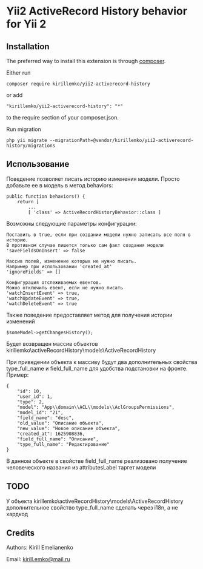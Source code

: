 Yii2 ActiveRecord History behavior for Yii 2
=========================


Installation
------------

The preferred way to install this extension is through [composer](http://getcomposer.org/download/).

Either run

```
composer require kirillemko/yii2-activerecord-history
```

or add

```
"kirillemko/yii2-activerecord-history": "*"
```

to the require section of your composer.json.

Run migration

```
php yii migrate --migrationPath=@vendor/kirillemko/yii2-activerecord-history/migrations
```


Использование
-----
Поведение позволяет писать историю изменения модели.
Просто добавьте ее в модель в метод behaviors:

```
public function behaviors() {
    return [
        ...
        [ 'class' => ActiveRecordHistoryBehavior::class ]
```

Возможны следующие параметры конфигурации:
```
Поставить в true, если при создании модели нужно записать все поля в историю. 
В противном случае пишется только сам факт создания модели
'saveFieldsOnInsert' => false

Массив полей, изменение которых не нужно писать.
Например при использовании 'created_at'
'ignoreFields' => []

Конфигурация отслеживаемых евентов. 
Можно отключить евент, если не нужно писать
'watchInsertEvent' => true,
'watchUpdateEvent' => true,
'watchDeleteEvent' => true
```


Также поведение предоставляет метод для получения истории изменений

```
$someModel->getChangesHistory();
```

Будет возвращен массив объектов kirillemko\activeRecordHistory\models\ActiveRecordHistory

При приведении объекта к массиву будут два дополнительных свойства type_full_name и field_full_name для удобства подстановки на фронте. Пример:

```
{
    "id": 10,
    "user_id": 1,
    "type": 2,
    "model": "App\\domain\\ACL\\models\\AclGroupsPermissions",
    "model_id": "21",
    "field_name": "desc",
    "old_value": "Описание объекта",
    "new_value": "Новое описание объекта",
    "created_at": 1625908836,
    "field_full_name": "Описание",
    "type_full_name": "Редактирование"
}
```

В данном объекте в свойстве field_full_name реализовано получение человеческого названия из attributesLabel таргет модели


TODO
-----
У объекта kirillemko\activeRecordHistory\models\ActiveRecordHistory
дополнительное свойство type_full_name сделать через i18n, а не хардкод


Credits
-------

Authors: Kirill Emelianenko

Email: kirill.emko@mail.ru

